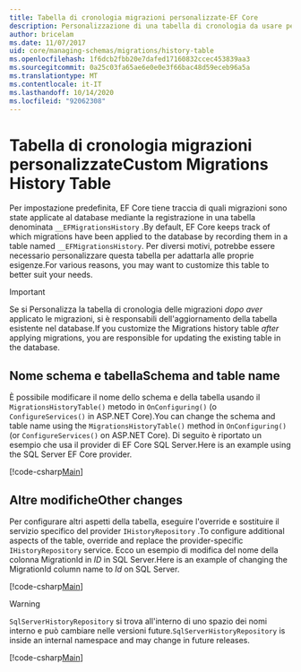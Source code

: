 ```yaml
---
title: Tabella di cronologia migrazioni personalizzate-EF Core
description: Personalizzazione di una tabella di cronologia da usare per le migrazioni con Entity Framework Core
author: bricelam
ms.date: 11/07/2017
uid: core/managing-schemas/migrations/history-table
ms.openlocfilehash: 1f6dcb2fbb20e7dafed17160832ccec453839aa3
ms.sourcegitcommit: 0a25c03fa65ae6e0e0e3f66bac48d59eceb96a5a
ms.translationtype: MT
ms.contentlocale: it-IT
ms.lasthandoff: 10/14/2020
ms.locfileid: "92062308"
---
```

# <a name="custom-migrations-history-table"></a><span data-ttu-id="7c19e-103">Tabella di cronologia migrazioni personalizzate</span><span class="sxs-lookup"><span data-stu-id="7c19e-103">Custom Migrations History Table</span></span>

<span data-ttu-id="7c19e-104">Per impostazione predefinita, EF Core tiene traccia di quali migrazioni sono state applicate al database mediante la registrazione in una tabella denominata `__EFMigrationsHistory` .</span><span class="sxs-lookup"><span data-stu-id="7c19e-104">By default, EF Core keeps track of which migrations have been applied to the database by recording them in a table named `__EFMigrationsHistory`.</span></span> <span data-ttu-id="7c19e-105">Per diversi motivi, potrebbe essere necessario personalizzare questa tabella per adattarla alle proprie esigenze.</span><span class="sxs-lookup"><span data-stu-id="7c19e-105">For various reasons, you may want to customize this table to better suit your needs.</span></span>

> [!IMPORTANT]
> <span data-ttu-id="7c19e-106">Se si Personalizza la tabella di cronologia delle migrazioni *dopo aver* applicato le migrazioni, si è responsabili dell'aggiornamento della tabella esistente nel database.</span><span class="sxs-lookup"><span data-stu-id="7c19e-106">If you customize the Migrations history table *after* applying migrations, you are responsible for updating the existing table in the database.</span></span>

## <a name="schema-and-table-name"></a><span data-ttu-id="7c19e-107">Nome schema e tabella</span><span class="sxs-lookup"><span data-stu-id="7c19e-107">Schema and table name</span></span>

<span data-ttu-id="7c19e-108">È possibile modificare il nome dello schema e della tabella usando il `MigrationsHistoryTable()` metodo in `OnConfiguring()` (o `ConfigureServices()` in ASP.NET Core).</span><span class="sxs-lookup"><span data-stu-id="7c19e-108">You can change the schema and table name using the `MigrationsHistoryTable()` method in `OnConfiguring()` (or `ConfigureServices()` on ASP.NET Core).</span></span> <span data-ttu-id="7c19e-109">Di seguito è riportato un esempio che usa il provider di EF Core SQL Server.</span><span class="sxs-lookup"><span data-stu-id="7c19e-109">Here is an example using the SQL Server EF Core provider.</span></span>

[!code-csharp[Main](../../../../samples/core/Schemas/Migrations/MigrationTableNameContext.cs#TableNameContext)]

## <a name="other-changes"></a><span data-ttu-id="7c19e-110">Altre modifiche</span><span class="sxs-lookup"><span data-stu-id="7c19e-110">Other changes</span></span>

<span data-ttu-id="7c19e-111">Per configurare altri aspetti della tabella, eseguire l'override e sostituire il servizio specifico del provider `IHistoryRepository` .</span><span class="sxs-lookup"><span data-stu-id="7c19e-111">To configure additional aspects of the table, override and replace the provider-specific `IHistoryRepository` service.</span></span> <span data-ttu-id="7c19e-112">Ecco un esempio di modifica del nome della colonna MigrationId in *ID* in SQL Server.</span><span class="sxs-lookup"><span data-stu-id="7c19e-112">Here is an example of changing the MigrationId column name to *Id* on SQL Server.</span></span>

[!code-csharp[Main](../../../../samples/core/Schemas/Migrations/MyHistoryRepository.cs#HistoryRepositoryContext)]

> [!WARNING]
> <span data-ttu-id="7c19e-113">`SqlServerHistoryRepository` si trova all'interno di uno spazio dei nomi interno e può cambiare nelle versioni future.</span><span class="sxs-lookup"><span data-stu-id="7c19e-113">`SqlServerHistoryRepository` is inside an internal namespace and may change in future releases.</span></span>

[!code-csharp[Main](../../../../samples/core/Schemas/Migrations/MyHistoryRepository.cs#HistoryRepository)]

